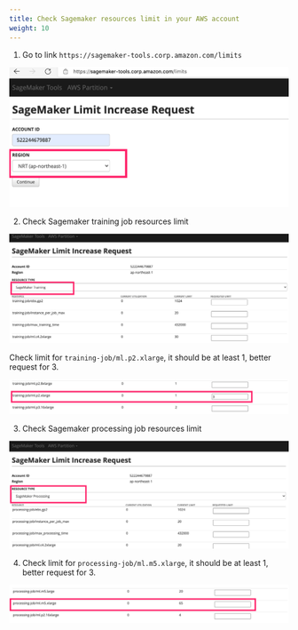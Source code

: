 ```yaml
---
title: Check Sagemaker resources limit in your AWS account
weight: 10
---
```


1. Go to link `https://sagemaker-tools.corp.amazon.com/limits`


![Sagemaker limit request](/images/sm-limit-req.png)


2. Check Sagemaker training job resources limit

![Sagemaker training job limit](/images/sm-limit-training.png)

Check limit for `training-job/ml.p2.xlarge`, it should be at least 1, better request for 3. 

![Sagemaker training job limit for p2.xlarge](/images/sm-limit-training-p2.png)

3. Check Sagemaker processing job resources limit

![Sagemaker processing job limit](/images/sm-limit-processing.png)

4. Check limit for `processing-job/ml.m5.xlarge`, it should be at least 1, better request for 3. 

![Sagemaker processing job limit for m5.xlarge](/images/sm-limit-processing-m5-xlarge.png)
